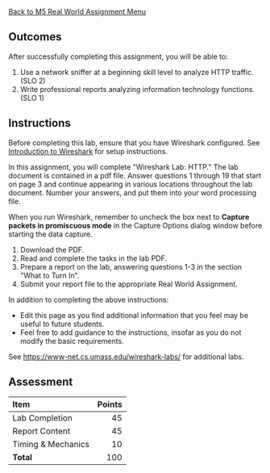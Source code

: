 [Back to M5 Real World Assignment Menu](m5-real-world-assignment-menu)

## Outcomes
After successfully completing this assignment, you will be able to:

1. Use a network sniffer at a beginning skill level to analyze HTTP traffic. (SLO 2)
3. Write professional reports analyzing information technology functions. (SLO 1)

## Instructions

Before completing this lab, ensure that you have Wireshark configured. See [Introduction to Wireshark](m4-rwa-introduction-to-wireshark) for setup instructions.

In this assignment, you will complete "Wireshark Lab: HTTP." The lab document is contained in a pdf file. Answer questions 1 through 19 that start on page 3 and continue appearing in various locations throughout the lab document. Number your answers, and put them into your word processing file.

When you run Wireshark, remember to uncheck the box next to **Capture packets in promiscuous mode** in the Capture Options dialog window before starting the data capture.

1. Download the PDF.
2. Read and complete the tasks in the lab PDF.
3. Prepare a report on the lab, answering questions 1-3 in the section "What to Turn In".
4. Submit your report file to the appropriate Real World Assignment.

In addition to completing the above instructions:

* Edit this page as you find additional information that you feel may be useful to future students.
* Feel free to add guidance to the instructions, insofar as you do not modify the basic requirements.

See https://www-net.cs.umass.edu/wireshark-labs/ for additional labs.

## Assessment

| Item                          | Points |
|:------------------------------|-------:|
| Lab Completion                |      45|
| Report Content                |      45|
| Timing & Mechanics            |      10|
| **Total**                     |     100|
